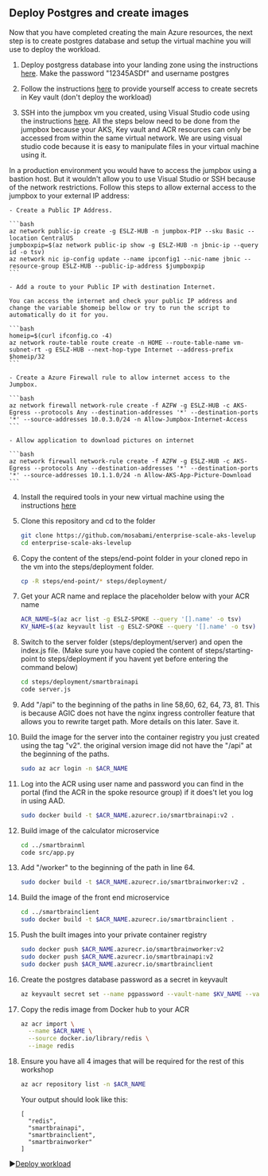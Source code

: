 ## Deploy Postgres and create images

Now that you have completed creating the main Azure resources, the next step is to create postgres database and setup the virtual machine you will use to deploy the workload.

1. Deploy postgress database into your landing zone using the instructions [here](./portgress-resource-deployment/README.md). Make the password "12345ASDf" and username postgres

2. Follow the instructions [here](https://github.com/Azure/Enterprise-Scale-for-AKS/blob/main/Scenarios/AKS-Secure-Baseline-PrivateCluster/Bicep/07-workload.md#provide-yourself-access-to-create-secrets-in-your-key-vault) to provide yourself access to create secrets in Key vault (don't deploy the workload)

3. SSH into the jumpbox vm you created, using Visual Studio code using the instructions [here](https://github.com/Azure/Enterprise-Scale-for-AKS/blob/main/Scenarios/AKS-Secure-Baseline-PrivateCluster/Terraform/08-workload.md#option-1-connecting-into-the-server-dev-linux-vm-using-ssh-and-vs-code). All the steps below need to be done from the jumpbox because your AKS, Key vault and ACR resources can only be accessed from within the same virtual network. We are using visual studio code because it is easy to manipulate files in your virtual machine using it.

In a production environment you would have to access the jumpbox using a bastion host. But it wouldn't allow you to use Visual Studio or SSH because of the network restrictions. Follow this steps to allow external access to the jumpbox to your external IP address:

    - Create a Public IP Address.
         
    ```bash
    az network public-ip create -g ESLZ-HUB -n jumpbox-PIP --sku Basic --location CentralUS
    jumpboxpip=$(az network public-ip show -g ESLZ-HUB -n jbnic-ip --query id -o tsv)
    az network nic ip-config update --name ipconfig1 --nic-name jbnic --resource-group ESLZ-HUB --public-ip-address $jumpboxpip 
    ```    

    - Add a route to your Public IP with destination Internet.
    
    You can access the internet and check your public IP address and change the variable $homeip bellow or try to run the script to automatically do it for you.

    ```bash
    homeip=$(curl ifconfig.co -4)
    az network route-table route create -n HOME --route-table-name vm-subnet-rt -g ESLZ-HUB --next-hop-type Internet --address-prefix $homeip/32
    ```
     
    - Create a Azure Firewall rule to allow internet access to the Jumpbox.
    
    ```bash
    az network firewall network-rule create -f AZFW -g ESLZ-HUB -c AKS-Egress --protocols Any --destination-addresses '*' --destination-ports '*' --source-addresses 10.0.3.0/24 -n Allow-Jumpbox-Internet-Access
    ```

    - Allow application to download pictures on internet
    
    ```bash
    az network firewall network-rule create -f AZFW -g ESLZ-HUB -c AKS-Egress --protocols Any --destination-addresses '*' --destination-ports '*' --source-addresses 10.1.1.0/24 -n Allow-AKS-App-Picture-Download
    ```
    
4. Install the required tools in your new virtual machine using the instructions [here](./portgress-resource-deployment/setupVM.md)

5. Clone this repository and cd to the folder

   ```bash
   git clone https://github.com/mosabami/enterprise-scale-aks-levelup
   cd enterprise-scale-aks-levelup
   ```

6. Copy the content of the steps/end-point folder in your cloned repo in the vm into the steps/deployment folder.

    ```bash
    cp -R steps/end-point/* steps/deployment/
    ```

7. Get your ACR name and replace the placeholder below with your ACR name

   ```bash
   ACR_NAME=$(az acr list -g ESLZ-SPOKE --query '[].name' -o tsv)
   KV_NAME=$(az keyvault list -g ESLZ-SPOKE --query '[].name' -o tsv)
   ```

8. Switch to the server folder (steps/deployment/server) and open the index.js file. (Make sure you have copied the content of steps/starting-point to steps/deployment if you havent yet before entering the command below)

   ```bash
   cd steps/deployment/smartbrainapi
   code server.js
   ```

9. Add "/api" to the beginning of the paths in line 58,60, 62, 64, 73, 81. This is because AGIC does not have the nginx ingress controller feature that allows you to rewrite target path. More details on this later. Save it.

10. Build the image for the server into the container registry you just created using the tag "v2". the original version image did not have the "/api" at the beginning of the paths.

    ```bash
    sudo az acr login -n $ACR_NAME
    ```

11. Log into the ACR using user name and password you can find in the portal (find the ACR in the spoke resource group) if it does't let you log in using AAD.

    ```bash
    sudo docker build -t $ACR_NAME.azurecr.io/smartbrainapi:v2 .
    ```

12. Build image of the calculator microservice

    ```bash
    cd ../smartbrainml
    code src/app.py
    ```

13. Add "/worker" to the beginning of the path in line 64.

    ```bash
    sudo docker build -t $ACR_NAME.azurecr.io/smartbrainworker:v2 .
    ```

14. Build the image of the front end microservice

    ```bash
    cd ../smartbrainclient
    sudo docker build -t $ACR_NAME.azurecr.io/smartbrainclient .
    ```

15. Push the built images into your private container registry

    ```bash
    sudo docker push $ACR_NAME.azurecr.io/smartbrainworker:v2
    sudo docker push $ACR_NAME.azurecr.io/smartbrainapi:v2
    sudo docker push $ACR_NAME.azurecr.io/smartbrainclient
    ```

16. Create the postgres database password as a secret in keyvault

    ```bash
    az keyvault secret set --name pgpassword --vault-name $KV_NAME --value "12345ASDf"
    ```

17. Copy the redis image from Docker hub to your ACR

    ```bash
    az acr import \
      --name $ACR_NAME \
      --source docker.io/library/redis \
      --image redis
    ```

18. Ensure you have all 4 images that will be required for the rest of this workshop

    ```bash
    az acr repository list -n $ACR_NAME
    ```

    Your output should look like this:

    ```output
    [
      "redis",
      "smartbrainapi",
      "smartbrainclient",
      "smartbrainworker"
    ]
    ```

:arrow_forward:[Deploy workload](./Deploy-workload.md)
